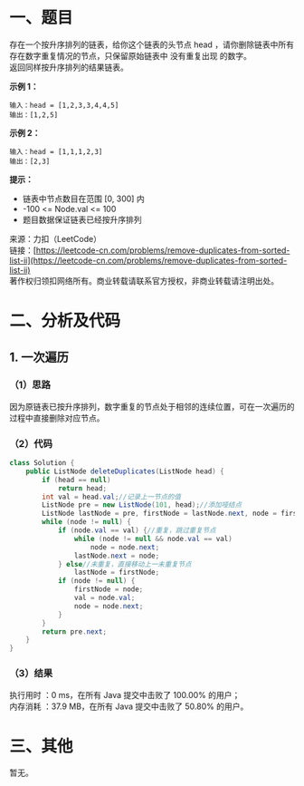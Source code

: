# 一、题目
存在一个按升序排列的链表，给你这个链表的头节点 head ，请你删除链表中所有存在数字重复情况的节点，只保留原始链表中 没有重复出现 的数字。      
返回同样按升序排列的结果链表。      
     
**示例 1：**     
```
输入：head = [1,2,3,3,4,4,5]
输出：[1,2,5]
```
**示例 2：**    
```
输入：head = [1,1,1,2,3]
输出：[2,3]
```
**提示：**      
- 链表中节点数目在范围 [0, 300] 内
- -100 <= Node.val <= 100
- 题目数据保证链表已经按升序排列
      
来源：力扣（LeetCode）      
链接：[https://leetcode-cn.com/problems/remove-duplicates-from-sorted-list-ii](https://leetcode-cn.com/problems/remove-duplicates-from-sorted-list-ii)     
著作权归领扣网络所有。商业转载请联系官方授权，非商业转载请注明出处。      
# 二、分析及代码    
## 1. 一次遍历
### （1）思路
因为原链表已按升序排列，数字重复的节点处于相邻的连续位置，可在一次遍历的过程中直接删除对应节点。      
### （2）代码
```java
class Solution {
    public ListNode deleteDuplicates(ListNode head) {
        if (head == null)
            return head;
        int val = head.val;//记录上一节点的值
        ListNode pre = new ListNode(101, head);//添加哑结点
        ListNode lastNode = pre, firstNode = lastNode.next, node = firstNode.next;//上一未重复节点，当前值第一个节点，当前节点
        while (node != null) {
            if (node.val == val) {//重复，跳过重复节点
                while (node != null && node.val == val)
                    node = node.next;
                lastNode.next = node;
            } else//未重复，直接移动上一未重复节点
                lastNode = firstNode;
            if (node != null) {
                firstNode = node;
                val = node.val;
                node = node.next;
            }
        }
        return pre.next;
    }
}
```
### （3）结果
执行用时 ：0 ms，在所有 Java 提交中击败了 100.00% 的用户；    
内存消耗 ：37.9 MB，在所有 Java 提交中击败了 50.80% 的用户。      
# 三、其他
暂无。  
